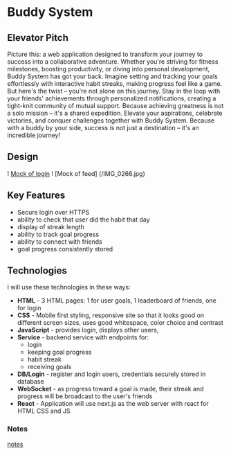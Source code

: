 # Buddy System

## Elevator Pitch

Picture this: a web application designed to transform your journey to success into a collaborative adventure. Whether you're striving for fitness milestones, boosting productivity, or diving into personal development, Buddy System has got your back.
Imagine setting and tracking your goals effortlessly with interactive habit streaks, making progress feel like a game. But here's the twist – you're not alone on this journey. Stay in the loop with your friends' achievements through personalized notifications, creating a tight-knit community of mutual support.
Because achieving greatness is not a solo mission – it's a shared expedition. Elevate your aspirations, celebrate victories, and conquer challenges together with Buddy System. Because with a buddy by your side, success is not just a destination – it's an incredible journey!

## Design

! [Mock of login](/IMG_0265.jpg)
! [Mock of feed] (/IMG_0266.jpg)

## Key Features

- Secure login over HTTPS
- ability to check that user did the habit that day
- display of streak length
- ability to track goal progress
- ability to connect with friends
- goal progress consistently stored

## Technologies

I will use these technologies in these ways:

- **HTML** - 3 HTML pages: 1 for user goals, 1 leaderboard of friends, one for login
- **CSS** - Mobile first styling, responsive site so that it looks good on different screen sizes, uses good whitespace, color choice and contrast
- **JavaScript** - provides login, displays other users,
- **Service** - backend service with endpoints for:
  - login
  - keeping goal progress
  - habit streak
  - receiving goals
- **DB/Login** - register and login users, credentials securely stored in database
- **WebSocket** - as progress toward a goal is made, their streak and progress will be broadcast to the user's friends
- **React** - Application will use next.js as the web server with react for HTML CSS and JS

### Notes

[notes](/notes.md)
